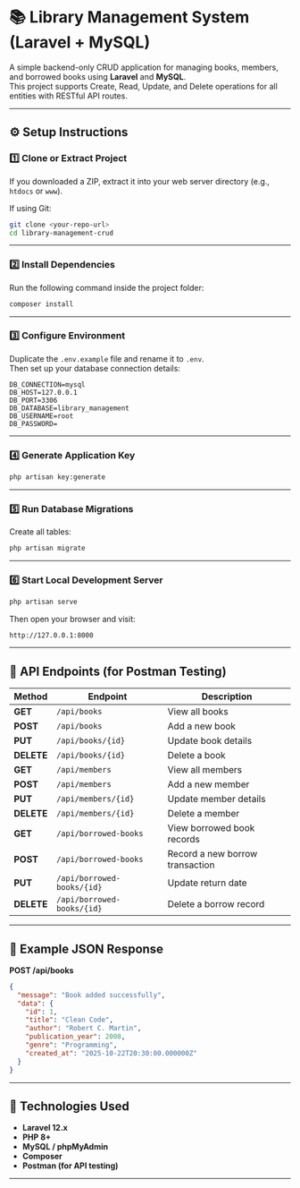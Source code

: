 # 📚 Library Management System (Laravel + MySQL)

A simple backend-only CRUD application for managing books, members, and borrowed books using **Laravel** and **MySQL**.  
This project supports Create, Read, Update, and Delete operations for all entities with RESTful API routes.

---

## ⚙️ Setup Instructions

### 1️⃣ Clone or Extract Project
If you downloaded a ZIP, extract it into your web server directory (e.g., `htdocs` or `www`).

If using Git:
```bash
git clone <your-repo-url>
cd library-management-crud
```

---

### 2️⃣ Install Dependencies
Run the following command inside the project folder:
```bash
composer install
```

---

### 3️⃣ Configure Environment
Duplicate the `.env.example` file and rename it to `.env`.  
Then set up your database connection details:
```
DB_CONNECTION=mysql
DB_HOST=127.0.0.1
DB_PORT=3306
DB_DATABASE=library_management
DB_USERNAME=root
DB_PASSWORD=
```

---

### 4️⃣ Generate Application Key
```bash
php artisan key:generate
```

---

### 5️⃣ Run Database Migrations
Create all tables:
```bash
php artisan migrate
```

---

### 6️⃣ Start Local Development Server
```bash
php artisan serve
```
Then open your browser and visit:
```
http://127.0.0.1:8000
```

---

## 🧪 API Endpoints (for Postman Testing)

| Method | Endpoint | Description |
|--------|-----------|-------------|
| **GET** | `/api/books` | View all books |
| **POST** | `/api/books` | Add a new book |
| **PUT** | `/api/books/{id}` | Update book details |
| **DELETE** | `/api/books/{id}` | Delete a book |
| **GET** | `/api/members` | View all members |
| **POST** | `/api/members` | Add a new member |
| **PUT** | `/api/members/{id}` | Update member details |
| **DELETE** | `/api/members/{id}` | Delete a member |
| **GET** | `/api/borrowed-books` | View borrowed book records |
| **POST** | `/api/borrowed-books` | Record a new borrow transaction |
| **PUT** | `/api/borrowed-books/{id}` | Update return date |
| **DELETE** | `/api/borrowed-books/{id}` | Delete a borrow record |

---

## 🧾 Example JSON Response

**POST /api/books**
```json
{
  "message": "Book added successfully",
  "data": {
    "id": 1,
    "title": "Clean Code",
    "author": "Robert C. Martin",
    "publication_year": 2008,
    "genre": "Programming",
    "created_at": "2025-10-22T20:30:00.000000Z"
  }
}
```

---

## 🧰 Technologies Used
- **Laravel 12.x**
- **PHP 8+**
- **MySQL / phpMyAdmin**
- **Composer**
- **Postman (for API testing)**

---
